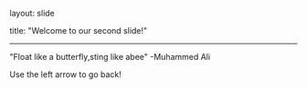 layout: slide

title: "Welcome to our second slide!"

---

"Float like a butterfly,sting like abee" -Muhammed Ali

Use the left arrow to go back!
